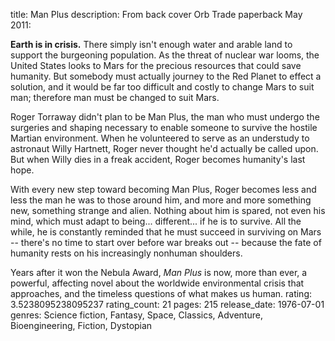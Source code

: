 title: Man Plus
description: From back cover Orb Trade paperback May 2011:

**Earth is in crisis.**  There simply isn't enough water and arable land to support the burgeoning population.  As the threat of nuclear war looms, the United States looks to Mars for the precious resources that could save humanity.  But somebody must actually journey to the Red Planet to effect a solution, and it would be far too difficult and costly to change Mars to suit man; therefore man must be changed to suit Mars.

Roger Torraway didn't plan to be Man Plus, the man who must undergo the surgeries and shaping necessary to enable someone to survive the hostile Martian environment.  When he volunteered to serve as an understudy to astronaut Willy Hartnett, Roger never thought he'd actually be called upon.  But when Willy dies in a freak accident, Roger becomes humanity's last hope.

With every new step toward becoming Man Plus, Roger becomes less and less the man he was to those around him, and more and more something new, something strange and alien.  Nothing about him is spared, not even his mind, which must adapt to being... different... if he is to survive.  All the while, he is constantly reminded that he must succeed in surviving on Mars -- there's no time to start over before war breaks out -- because the fate of humanity rests on his increasingly nonhuman shoulders.

Years after it won the Nebula Award, *Man Plus* is now, more than ever, a powerful, affecting novel about the worldwide environmental crisis that approaches, and the timeless questions of what makes us human.
rating: 3.5238095238095237
rating_count: 21
pages: 215
release_date: 1976-07-01
genres: Science fiction, Fantasy, Space, Classics, Adventure, Bioengineering, Fiction, Dystopian